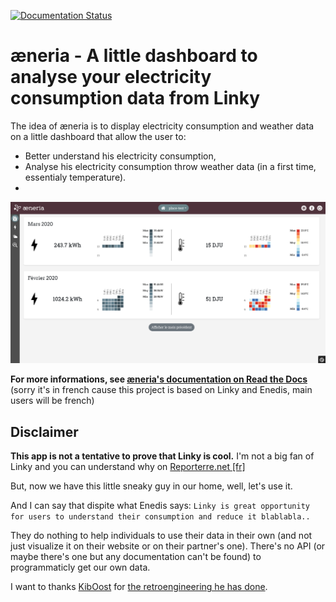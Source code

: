 [![Documentation Status](https://readthedocs.org/projects/pilea/badge/?version=latest)](https://docs.aeneria.com/fr/latest/?badge=latest)

# æneria - A little dashboard to analyse your electricity consumption data from Linky

The idea of æneria is to display electricity consumption and weather data on a little dashboard that allow the user to:

* Better understand his electricity consumption,
* Analyse his electricity consumption throw weather data (in a first time, essentialy temperature).
*
![preview](docs/img/dash_accueil.png "Homepage")

**For more informations, see [æneria's documentation on Read the Docs](https://docs.aeneria.com/)**
(sorry it's in french cause this project is based on Linky and Enedis, main users will be french)

## Disclaimer

**This app is not a tentative to prove that Linky is cool.**
I'm not a big fan of Linky and you can understand why on [Reporterre.net [fr]](https://reporterre.net/Linky-n-est-pas-un-ami-la-grande-enquete-de-Reporterre)

But, now we have this little sneaky guy in our home, well, let's use it.

And I can say that dispite what Enedis says: `Linky is great opportunity for users to understand their consumption and reduce it blablabla..`

They do nothing to help individuals to use their data in their own (and not just visualize it on their website or on their partner's one).
There's no API (or maybe there's one but any documentation can't be found) to programmaticly get our own data.

I want to thanks [KibOost](https://github.com/KiboOst/) for [the retroengineering he has done](https://github.com/KiboOst/php-LinkyAPI).

